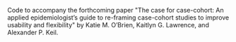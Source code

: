 Code to accompany the forthcoming paper "The case for case-cohort: An applied epidemiologist’s guide to re-framing case-cohort studies to improve usability and flexibility" by Katie M. O’Brien, Kaitlyn G. Lawrence, and Alexander P. Keil.
